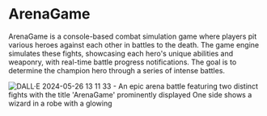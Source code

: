 # ArenaGame
ArenaGame is a console-based combat simulation game where players pit various heroes against each other in battles to the death. The game engine simulates these fights, showcasing each hero's unique abilities and weaponry, with real-time battle progress notifications. The goal is to determine the champion hero through a series of intense battles.

![DALL·E 2024-05-26 13 11 33 - An epic arena battle featuring two distinct fights with the title 'ArenaGame' prominently displayed  One side shows a wizard in a robe with a glowing ](https://github.com/Eniko04/ArenaGame/assets/167325223/f7c8ee99-bc04-4bf8-809b-2113c13f13c3)






